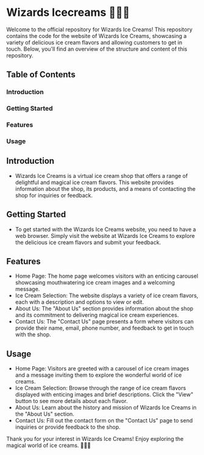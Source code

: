 # Wizards Icecreams 🍦🧙‍♂️ #

Welcome to the official repository for Wizards Ice Creams! This repository contains the code for the website of Wizards Ice Creams, showcasing a variety of delicious ice cream flavors and allowing customers to get in touch. Below, you'll find an overview of the structure and content of this repository.

## Table of Contents ##
### Introduction ###
### Getting Started ###
### Features ###
### Usage ###

## Introduction ##
* Wizards Ice Creams is a virtual ice cream shop that offers a range of delightful and magical ice cream flavors. This website provides information about the shop, its products, and a means of contacting the shop for inquiries or feedback.

## Getting Started ##
* To get started with the Wizards Ice Creams website, you need to have a web browser. Simply visit the website at Wizards Ice Creams to explore the delicious ice cream flavors and submit your feedback.

## Features ##
* Home Page: The home page welcomes visitors with an enticing carousel showcasing mouthwatering ice cream images and a welcoming message.
* Ice Cream Selection: The website displays a variety of ice cream flavors, each with a description and options to view or edit.
* About Us: The "About Us" section provides information about the shop and its commitment to delivering magical ice cream experiences.
* Contact Us: The "Contact Us" page presents a form where visitors can provide their name, email, phone number, and feedback to get in touch with the shop.
## Usage ##
* Home Page: Visitors are greeted with a carousel of ice cream images and a message inviting them to explore the wonderful world of ice creams.
* Ice Cream Selection: Browse through the range of ice cream flavors displayed with enticing images and brief descriptions. Click the "View" button to see more details about each flavor.
* About Us: Learn about the history and mission of Wizards Ice Creams in the "About Us" section.
* Contact Us: Fill out the contact form on the "Contact Us" page to send inquiries or provide feedback to the shop.


Thank you for your interest in Wizards Ice Creams! Enjoy exploring the magical world of ice creams. 🍦🧙‍♂️




